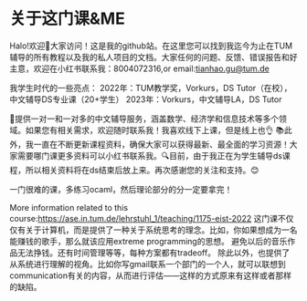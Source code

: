 # 关于这门课&ME
Halo!欢迎👏大家访问！这是我的github站。在这里您可以找到我迄今为止在TUM辅导的所有教程以及我的私人项目的文档。大家任何的问题、反馈、错误报告和好主意，欢迎在小红书联系我：8004072316,or email:tianhao.gu@tum.de

我学生时代的一些亮点：
2022年：TUM教学奖，Vorkurs，DS Tutor（在校），中文辅导DS专业课（20+学生）
2023年：Vorkurs，中文辅导LA，DS Tutor

💼提供一对一和一对多的中文辅导服务，涵盖数学、经济学和信息技术等多个领域。如果您有相关需求，欢迎随时联系我！我喜欢线下上课，但是线上也👌 📚此外，我一直在不断更新课程资料，确保大家可以获得最新、最全面的学习资源！大家需要哪门课更多资料可以小红书联系我。🔍目前，由于我正在为学生辅导ds课程，所以相关资料将在ds结束后放上来。再次感谢您的关注和支持。😊

一门很难的课，多练习ocaml，然后理论部分的分一定要拿完！

More information related to this course:https://ase.in.tum.de/lehrstuhl_1/teaching/1175-eist-2022
这门课不仅仅有关于计算机，而是提供了一种关于系统思考的理念。比如，你如果想成为一名能赚钱的歌手，那么就该应用extreme programming的思想。
避免以后的音乐作品无法挣钱。还有时间管理等等，每种方案都有tradeoff。
除此以外，也提供了从系统进行理解的视角。比如你写gmail联系一个部门的一个人，就可以联想到communication有关的内容，从而进行评估——这样的方式原来有这样或者那样的缺陷。



